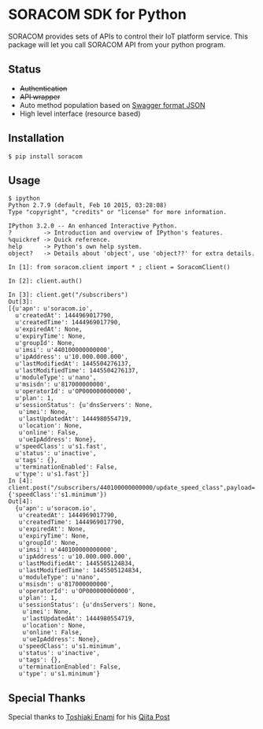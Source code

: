 # SORACOM SDK for Python

SORACOM provides sets of APIs to control their IoT platform service. This package will let you call SORACOM API from your python program.

## Status
- ~~Authentication~~
- ~~API wrapper~~
- Auto method population based on [Swagger format JSON](https://dev.soracom.io/jp/docs/swagger/soracom-api.ja.json)
- High level interface (resource based)

## Installation

```
$ pip install soracom 
```

## Usage

```
$ ipython
Python 2.7.9 (default, Feb 10 2015, 03:28:08)
Type "copyright", "credits" or "license" for more information.

IPython 3.2.0 -- An enhanced Interactive Python.
?         -> Introduction and overview of IPython's features.
%quickref -> Quick reference.
help      -> Python's own help system.
object?   -> Details about 'object', use 'object??' for extra details.

In [1]: from soracom.client import * ; client = SoracomClient()

In [2]: client.auth()

In [3]: client.get("/subscribers")
Out[3]:
[{u'apn': u'soracom.io',
  u'createdAt': 1444969017790,
  u'createdTime': 1444969017790,
  u'expiredAt': None,
  u'expiryTime': None,
  u'groupId': None,
  u'imsi': u'440100000000000',
  u'ipAddress': u'10.000.000.000',
  u'lastModifiedAt': 1445504276137,
  u'lastModifiedTime': 1445504276137,
  u'moduleType': u'nano',
  u'msisdn': u'817000000000',
  u'operatorId': u'OP000000000000',
  u'plan': 1,
  u'sessionStatus': {u'dnsServers': None,
   u'imei': None,
   u'lastUpdatedAt': 1444980554719,
   u'location': None,
   u'online': False,
   u'ueIpAddress': None},
  u'speedClass': u's1.fast',
  u'status': u'inactive',
  u'tags': {},
  u'terminationEnabled': False,
  u'type': u's1.fast'}]
In [4]: client.post("/subscribers/440100000000000/update_speed_class",payload={'speedClass':'s1.minimum'})
Out[4]:
  {u'apn': u'soracom.io',
   u'createdAt': 1444969017790,
   u'createdTime': 1444969017790,
   u'expiredAt': None,
   u'expiryTime': None,
   u'groupId': None,
   u'imsi': u'440100000000000',
   u'ipAddress': u'10.000.000.000',
   u'lastModifiedAt': 1445505124834,
   u'lastModifiedTime': 1445505124834,
   u'moduleType': u'nano',
   u'msisdn': u'817000000000',
   u'operatorId': u'OP000000000000',
   u'plan': 1,
   u'sessionStatus': {u'dnsServers': None,
    u'imei': None,
    u'lastUpdatedAt': 1444980554719,
    u'location': None,
    u'online': False,
    u'ueIpAddress': None},
   u'speedClass': u's1.minimum',
   u'status': u'inactive',
   u'tags': {},
   u'terminationEnabled': False,
   u'type': u's1.minimum'}
```

## Special Thanks

Special thanks to [Toshiaki Enami](https://twitter.com/toshiakienami) for his [Qiita Post](http://qiita.com/ToshiakiEnami/items/8e0a6853d6017ac693ce)
